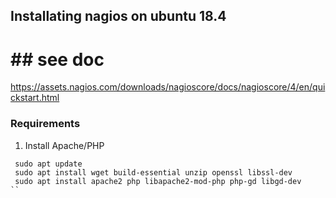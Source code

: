 ##  Installating nagios on ubuntu 18.4
# ## see doc
https://assets.nagios.com/downloads/nagioscore/docs/nagioscore/4/en/quickstart.html

### Requirements
1. Install Apache/PHP
```
 sudo apt update
 sudo apt install wget build-essential unzip openssl libssl-dev
 sudo apt install apache2 php libapache2-mod-php php-gd libgd-dev
``
